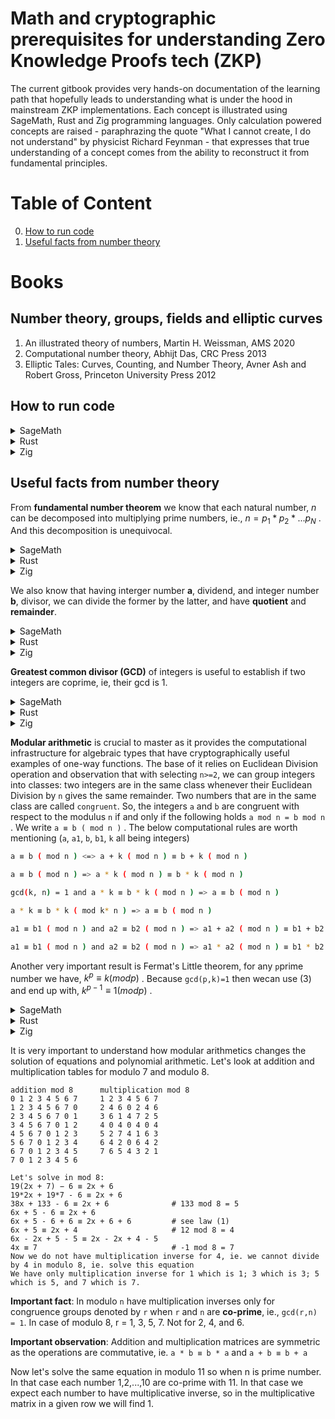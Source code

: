 # Math and cryptographic prerequisites for understanding Zero Knowledge Proofs tech (ZKP)

The current gitbook provides very hands-on documentation of the learning path that hopefully leads to understanding what is under the hood in mainstream ZKP implementations.
Each concept is illustrated using SageMath, Rust and Zig programming languages. Only calculation powered concepts are raised - paraphrazing the quote "What I cannot create, I do not understand" by physicist Richard Feynman - that expresses that true understanding of a concept comes from the ability to reconstruct it from fundamental principles.

# Table of Content
0. [How to run code](#how-to-run-code)
1. [Useful facts from number theory](#useful-facts-from-number-theory)

# Books

## Number theory, groups, fields and elliptic curves
1. An illustrated theory of numbers, Martin H. Weissman, AMS 2020
2. Computational number theory, Abhijt Das, CRC Press 2013
3. Elliptic Tales: Curves, Counting, and Number Theory, Avner Ash and Robert Gross, Princeton University Press 2012

## How to run code

<details>
<summary>SageMath</summary>

Download the latest image from docker hub and run the image in Linux CLI:
```bash
$ docker image pull sagemath/sagemath:latest
$ docker run -it sagemath/sagemath:latest
┌────────────────────────────────────────────────────────────────────┐
│ SageMath version 10.6, Release Date: 2025-03-31                    │
│ Using Python 3.12.5. Type "help()" for help.                       │
└────────────────────────────────────────────────────────────────────┘
sage: ZZ(1234)
1234
sage: ZZ.random_element(10**10)
4134169080
sage: quit
```
</details>

<details>
<summary>Rust</summary>

Make sure you have the latest Rust toolchain installed (using for example `rustup`). Then have a `rust-script` installed:
```bash
$ cargo install rust-script
$ rust-script --version
rust-script 0.36.0
```

Then you can have an **executable** file like below,
```bash
$ cat rustScript
#!/usr/bin/env rust-script

//! ```cargo
//! [dependencies]
//! curve25519-dalek = "5.0.0-pre.0"
//! ```

use curve25519_dalek::scalar::Scalar;

fn addition_to_bytes(left: u64, right: u64) -> [u8; 32] {
   (Scalar::from(left) + Scalar::from(right)).to_bytes()
}

type CustomizedResult<T> = Result<T, Box<dyn std::error::Error>>;

fn main() -> CustomizedResult<()> {
   print!("{:?}", addition_to_bytes(1u64,10u64));

   Ok(())
}

#[cfg(test)]
mod tests {

    use crate::{addition_to_bytes};

    #[test]
    fn bytes_addition_expected() {
        let bytes = [
            128, 0, 0, 0, 0, 0, 0, 0, 0, 0, 0, 0, 0, 0, 0, 0, 0, 0, 0, 0, 0, 0, 0, 0, 0, 0, 0, 0, 0,
            0, 0, 0,
        ];
        assert_eq!(bytes, addition_to_bytes(100u64, 28u64));
    }
}
```

Then invoking the main and test suite can be done like below:

```bash
$ rust-script rustScript
[11, 0, 0, 0, 0, 0, 0, 0, 0, 0, 0, 0, 0, 0, 0, 0, 0, 0, 0, 0, 0, 0, 0, 0, 0, 0, 0, 0, 0, 0, 0, 0]

$ rust-script --test rustScript
running 1 test
test tests::bytes_addition_expected ... ok

test result: ok. 1 passed; 0 failed; 0 ignored; 0 measured; 0 filtered out; finished in 0.00s
```
</details>


<details>
<summary>Zig</summary>

Make sure you have the latest ([master](https://ziglang.org/download/)) version of the Zig language.
And that it is __visibible__ in the command line.
```bash
$ zig version
0.16.0-dev.43+99b2b6151
```

Then you can have a zig file like below, having both main and test suites,
```bash
$ cat zigScript.zig
const std = @import("std");
const testing = std.testing;
const Managed = std.math.big.int.Managed;
const Limb = std.math.big.Limb;

test "setting a big number from string" {
    var a = try Managed.init(testing.allocator);
    defer a.deinit();

    try a.setString(10, "120317241209124781241290847124");
    try testing.expectEqual(120317241209124781241290847124, try a.toInt(u128));
}

pub fn main() !void {
    var gpa1 = std.heap.GeneralPurposeAllocator(.{}){};
    const allocatorManaged =  gpa1.allocator();

    var a = try Managed.initSet(allocatorManaged, 123456789);
    defer a.deinit();

    std.debug.print("{d}\nlimbs={any}\n\n", .{a, a.limbs});
    try a.pow(&a, 5);
    std.debug.print("{d}\nlimbs={any}\n\n", .{a, a.limbs});
}
```

In order to run anyone just call as follows:
```bash
$ zig run zigScript.zig
123456789
limbs={ 123456789, 12297829382473034410, 12297829382473034410, 12297829382473034410 }

28679718602997181072337614380936720482949
limbs={ 6356712022736044677, 5204158590521663073, 84, 0, 0 }

$ zig test zigScript.zig
All 1 tests passed.
```
</details>


## Useful facts from number theory

From **fundamental number theorem** we know that each natural number, _n_ can be decomposed into multiplying prime numbers, ie., $`n=p_1*p_2*...p_N`$ .
And this decomposition is unequivocal.

<details>
<summary>SageMath</summary>

```sagemath
sage: n = NN(123456789)
sage: factor(n)
3^2 * 3607 * 3803
```
</details>

<details>
<summary>Rust</summary>

```rust
#!/usr/bin/env rust-script

//! ```cargo
//! [dependencies]
//! prime_factorization = "1.0.5"
//! ```

use prime_factorization::Factorization;

type CustomizedResult<T> = Result<T, Box<dyn std::error::Error>>;

fn main() -> CustomizedResult<()> {
   print!("{:?}\n", Factorization::<u32>::run(123456789));

   Ok(())
}
```

```bash
$ rust-script rustScript
Factorization { num: 123456789, is_prime: false, factors: [3, 3, 3607, 3803] }
```
</details>

<details>
<summary>Zig</summary>

The prerequisite is having [Zig-Math-Algorithms](https://github.com/ramsyana/Zig-Math-Algorithms.git)  downloaded.
It works with the latest release only - not with master.

```bash
$ zig version
0.15.0-dev.379+ffd85ffcd
$ git clone https://github.com/ramsyana/Zig-Math-Algorithms.git
$ cd Zig-Math-Algorithms
$ zig run src/algorithm/math/prime_factorization.zig
Enter a positive integer greater than 1: 123456789

The factorization of 123456789 is:
3-3-3607-3803
```
</details>

We also know that having interger number **a**, dividend, and integer number **b**, divisor, we can divide the former by the latter, and have **quotient** and **remainder**.

<details>
<summary>SageMath</summary>

```sagemath
NN(123456789123456789123456789) // NN(1234)  #123456789123456789123456789 is dividend, 1234 is divisor
100046020359365307231326 # quotient
sage: NN(123456789123456789123456789) % NN(1234)
505  # remainder
```
</details>

<details>
<summary>Rust</summary>

For Rust we are going to use big number library specially designed for cryptographic uses [crypto-bigint](https://docs.rs/crypto-bigint/0.6.1/crypto_bigint/index.html).

```rust
#!/usr/bin/env rust-script

//! ```cargo
//! [dependencies]
//! crypto-bigint = "0.6.1"
//! ```

use crypto_bigint::{NonZero, U256};
use std::ops::Div;

type CustomizedResult<T> = Result<T, Box<dyn std::error::Error>>;

fn to_decimal_from_le(m: &[u8]) -> (u128,u32) {
   m.into_iter().fold((0,0), |pair, elem| (pair.0 + 256_u128.pow(pair.1) * (elem.clone() as u128), pair.1 + 1))
}

fn main() -> CustomizedResult<()> {
   let dividend = U256::from_str_radix_vartime("123456789123456789123456789",10).unwrap();
   let divisor = U256::from_str_radix_vartime("1234",10).unwrap();
   let quotient = dividend.div(divisor);
   let remainder = dividend.rem(&NonZero::new(divisor).unwrap());
   print!("quotient: hex={:?} bytes(le)={:?}\n", quotient, quotient.to_le_bytes());
   print!("quotient: decimal={:?}\n", to_decimal_from_le(&quotient.to_le_bytes()).0);
   print!("remainder: hex={:?} bytes(le)={:?}\n", remainder, remainder.to_le_bytes());
   print!("remainder: decimal={:?}\n", to_decimal_from_le(&remainder.to_le_bytes()).0);

   Ok(())
}
```

After running we see, hex, byte (in little-endian encoding) and decimal representation:
```bash
$ rust-script rustScript
quotient: hex=Uint(0x00000000000000000000000000000000000000000000152F81710A4F2B756C5E) bytes(le)=[94, 108, 117, 43, 79, 10, 113, 129, 47, 21, 0, 0, 0, 0, 0, 0, 0, 0, 0, 0, 0, 0, 0, 0, 0, 0, 0, 0, 0, 0, 0, 0]
quotient: decimal=100046020359365307231326
remainder: hex=Uint(0x00000000000000000000000000000000000000000000000000000000000001F9) bytes(le)=[249, 1, 0, 0, 0, 0, 0, 0, 0, 0, 0, 0, 0, 0, 0, 0, 0, 0, 0, 0, 0, 0, 0, 0, 0, 0, 0, 0, 0, 0, 0, 0]
remainder: decimal=505
```

One need to notice that the resultant quotient takes 77-bits, so neither `u32` nor `u64` is enough to give a correct result.

</details>

<details>
<summary>Zig</summary>

We are going to use `Managed` arbitrary big int here.

```zig
$ cat zigScript.zig
const std = @import("std");
const Managed = std.math.big.int.Managed;

pub fn main() !void {
    var gpa = std.heap.GeneralPurposeAllocator(.{}){};
    const allocator1 =  gpa.allocator();
    const allocator2 =  gpa.allocator();
    const allocator3 =  gpa.allocator();
    const allocator4 =  gpa.allocator();

    var a = try Managed.initSet(allocator1, 123456789123456789123456789);
    defer a.deinit();
    var b = try Managed.initSet(allocator2, 1234);
    defer b.deinit();
    var r = try Managed.init(allocator3);
    defer r.deinit();
    var q = try Managed.init(allocator4);
    defer q.deinit();

    //q = a / b (rem r)
    try Managed.divFloor(&q,&r,&a,&b);

    std.debug.print("quotient={d} remainder={d}\n", .{q,r});
}
```

Running the script gives immediately
```bash
$ zig run zigScript.zig
quotient=100046020359365307231326 remainder=505
```
</details>

**Greatest common divisor (GCD)** of integers is useful to establish if two integers are coprime, ie, their gcd is 1.

<details>
<summary>SageMath</summary>

```sagemath
sage: # gcd(a, b) = s · a + t · b
sage: # result of xgcd: (gcd(a,b),s,t)
sage: NN(123456789123456789123456789).xgcd(NN(1234))
(1, -303, 30313944168887688091091902)
sage: NN(123456789123456789123456789).xgcd(NN(123))
(3, 2, -2007427465422061611763525)
```
</details>

<details>
<summary>Rust</summary>

For Rust we are using [crypto-bigint](https://docs.rs/crypto-bigint/0.6.1/crypto_bigint/index.html).

```rust
$ cat rustScript
#!/usr/bin/env rust-script

//! ```cargo
//! [dependencies]
//! crypto-bigint = "0.6.1"
//! ```

use crypto_bigint::U256;

type CustomizedResult<T> = Result<T, Box<dyn std::error::Error>>;

fn to_decimal_from_le(m: &[u8]) -> u128 {
   m.into_iter().fold((0,0), |pair, elem| (pair.0 + 256_u128.pow(pair.1) * (elem.clone() as u128), pair.1 + 1)).0
}

fn main() -> CustomizedResult<()> {
   let a = U256::from_str_radix_vartime("123456789123456789123456789",10).unwrap();
   let b1 = U256::from_str_radix_vartime("1234",10).unwrap();
   let b2 = U256::from_str_radix_vartime("123",10).unwrap();
   let gcd1 = a.gcd(&b1);
   let gcd2 = a.gcd(&b2);
   print!("gcd({:?},{:?})={:?}\n", to_decimal_from_le(&a.to_le_bytes()), to_decimal_from_le(&b1.to_le_bytes()), to_decimal_from_le(&gcd1.to_le_bytes()) );
   print!("gcd({:?},{:?})={:?}\n", to_decimal_from_le(&a.to_le_bytes()), to_decimal_from_le(&b2.to_le_bytes()), to_decimal_from_le(&gcd2.to_le_bytes()) );

   Ok(())
}
```

After running we see we are consistent with SageMath results

```bash
$ rust-script rustScript
gcd(123456789123456789123456789,1234)=1
gcd(123456789123456789123456789,123)=3
```
</details>

<details>
<summary>Zig</summary>

We are going to use `Managed` arbitrary big int here.

```zig
$ cat zigScript.zig
const std = @import("std");
const Managed = std.math.big.int.Managed;


pub fn main() !void {
    var gpa = std.heap.GeneralPurposeAllocator(.{}){};
    const allocator1 =  gpa.allocator();
    const allocator2 =  gpa.allocator();
    const allocator3 =  gpa.allocator();
    const allocator4 =  gpa.allocator();
    const allocator5 =  gpa.allocator();

    var a = try Managed.initSet(allocator1, 123456789123456789123456789);
    defer a.deinit();
    var b1 = try Managed.initSet(allocator2, 1234);
    defer b1.deinit();
    var b2 = try Managed.initSet(allocator3, 123);
    defer b2.deinit();
    var gcd1 = try Managed.init(allocator4);
    defer gcd1.deinit();
    var gcd2 = try Managed.init(allocator5);
    defer gcd2.deinit();

    try Managed.gcd(&gcd1,&a,&b1);
    try Managed.gcd(&gcd2,&a,&b2);

    std.debug.print("gcd({d},{d})={d}\n", .{a,b1,gcd1});
    std.debug.print("gcd({d},{d})={d}\n", .{a,b2,gcd2});
}
```

Running the script gives immediately corrrect results
```bash
$ zig run zigScript.zig
gcd(123456789123456789123456789,1234)=1
gcd(123456789123456789123456789,123)=3
```
</details>

**Modular arithmetic** is crucial to master as it provides the computational infrastructure for algebraic types that have cryptographically useful examples of one-way functions.
The base of it relies on Euclidean Division operation and observation that with selecting `n>=2`, we can group integers into classes:
two integers are in the same class whenever their Euclidean Division by `n` gives the same remainder.
Two numbers that are in the same class are called `congruent`. So, the integers `a` and `b` are congruent with
respect to the modulus `n` if and only if the following holds `a mod n = b mod n` . We write `a ≡ b ( mod n )` .
The below computational rules are worth mentioning (`a`, `a1`, `b`, `b1`, `k` all being integers)

```bash
a ≡ b ( mod n ) <=> a + k ( mod n ) ≡ b + k ( mod n )                                          (1)

a ≡ b ( mod n ) => a * k ( mod n ) ≡ b * k ( mod n )                                           (2)

gcd(k, n) = 1 and a * k ≡ b * k ( mod n ) => a ≡ b ( mod n )                                   (3)

a * k ≡ b * k ( mod k* n ) => a ≡ b ( mod n )                                                  (4)

a1 ≡ b1 ( mod n ) and a2 ≡ b2 ( mod n ) => a1 + a2 ( mod n ) ≡ b1 + b2 ( mod n )               (5)

a1 ≡ b1 ( mod n ) and a2 ≡ b2 ( mod n ) => a1 * a2 ( mod n ) ≡ b1 * b2 ( mod n )               (6)
```

Another very important result is Fermat's Little theorem, for any `p`prime number we have, $`k^p ≡ k ( mod p )`$ .
Because `gcd(p,k)=1` then wecan use (3) and end up with, $`k^{p-1} ≡ 1 ( mod p )`$ .

<details>
<summary>SageMath</summary>

```sagemath
sage: a=ZZ(1)
sage: b=ZZ(123456789123456790)
sage: n=ZZ(123456789)
sage: a == b % n
True

sage: k=ZZ(2^64)
sage: k
18446744073709551616
sage: (a + k) % n == (b + k) % n     # (1)
True
sage: (a * k) % n == (b * k) % n     # (2)
True

sage: b=ZZ(123456789123456666)
sage: a=ZZ(123456666)
sage: a == b % n
True
sage: b.gcd(a)
6
sage: n.gcd(6)
3
sage: (a / 6) == (b / 6) % n
False                                # (3) cond gcd (k,n) not satisfied

sage: (a / 3) == (b / 3) % n
False
sage: (a / 3) == (b / 3) % (n / 3)   # (4)
True

sage: b1=ZZ(123456789123456666)
sage: a == b1 % n
True
sage: b2 = ZZ(1728394923)
sage: a == b2 % n
True

sage: (a1 + a1) % n == (b1+b2) % n    # (5)
True
sage: (a1 * a1) % n == (b1 * b2) % n  # (6)
True

sage: a = ZZ(123456666)
sage: a ^ 17
359540034851392415636875649242223891196568232949298123301070013683400624868887868465355045866752156320944896326030978154463931187039174656
sage: # Little Fermat Theorem:
sage: (a ^ 17) % 17
14
sage: a % 17
14
sage: (a ^ (17-1)) % 17
1
```
</details>

<details>
<summary>Rust</summary>

For Rust we are using once again [crypto-bigint](https://docs.rs/crypto-bigint/0.6.1/crypto_bigint/index.html).

```rust
$ cat rustScript
#!/usr/bin/env rust-script

//! ```cargo
//! [dependencies]
//! crypto-bigint = "0.6.1"
//! ```

use core::ops::{Rem};
use crypto_bigint::{NonZero, U256, U2048};

type CustomizedResult<T> = Result<T, Box<dyn std::error::Error>>;

fn to_decimal_from_le(m: &[u8]) -> u128 {
   m.into_iter().fold((0,0), |pair, elem| (pair.0 + 256_u128.pow(pair.1) * (elem.clone() as u128), pair.1 + 1)).0
}

fn main() -> CustomizedResult<()> {
   let b = U256::from_str_radix_vartime("123456789123456790",10).unwrap();
   let n = U256::from_str_radix_vartime("123456789",10).unwrap();
   let a = b.rem(&NonZero::new(n).unwrap());
   print!("({:?} mod {:?})={:?} should be 1\n", to_decimal_from_le(&b.to_le_bytes()), to_decimal_from_le(&n.to_le_bytes()), to_decimal_from_le(&a.to_le_bytes()) );

   let k = U256::from_str_radix_vartime("18446744073709551616",10).unwrap();
   let a = U256::from_str_radix_vartime("1",10).unwrap();
   let left = a.add_mod(&k, &n);
   let right = b.add_mod(&k, &n);
   print!("(1) add_mod has limitation that pops up here: 'Assumes self + rhs as unbounded integer is < 2p.'\n");
   print!("    THIS IS WRONG (a + k) mod n = {:?} (b + k) mod n = {:?}\n", to_decimal_from_le(&left.to_le_bytes()), to_decimal_from_le(&right.to_le_bytes()) );
   print!("    a={:?},  b={:?}, k={:?}, n={:?} \n", to_decimal_from_le(&a.to_le_bytes()), to_decimal_from_le(&b.to_le_bytes()), to_decimal_from_le(&k.to_le_bytes()), to_decimal_from_le(&n.to_le_bytes()) );
   print!("    as n < b by several orders of magnitude - the same as n < k we need to use 'rem' before adding to both b and k\n");
   let k = k.rem(&NonZero::new(n).unwrap());
   let b = b.rem(&NonZero::new(n).unwrap());
   let left = a.add_mod(&k, &n);
   let right = b.add_mod(&k, &n);
   print!("    a <- a mod n ={:?},  b<- b mod ={:?}, k<- k mod ={:?}, n={:?} \n", to_decimal_from_le(&a.to_le_bytes()), to_decimal_from_le(&b.to_le_bytes()), to_decimal_from_le(&k.to_le_bytes()), to_decimal_from_le(&n.to_le_bytes()) );

   print!("    NOW IT IS CORRECT (a + k) mod n = {:?} (b + k) mod n = {:?}\n", to_decimal_from_le(&left.to_le_bytes()), to_decimal_from_le(&right.to_le_bytes()) );

   let left = a.mul_mod(&k, &NonZero::new(n).unwrap());
   let right = b.mul_mod(&k, &NonZero::new(n).unwrap());
   print!("(2) (a * k) mod n = {:?} (b * k) mod n = {:?}\n", to_decimal_from_le(&left.to_le_bytes()), to_decimal_from_le(&right.to_le_bytes()) );

   let b = U256::from_str_radix_vartime("123456789123456666",10).unwrap();
   let a = U256::from_str_radix_vartime("123456666",10).unwrap();
   let a1 = b.rem(&NonZero::new(n).unwrap());
   print!("({:?} mod {:?})={:?} should be {:?}\n", to_decimal_from_le(&b.to_le_bytes()), to_decimal_from_le(&n.to_le_bytes()), to_decimal_from_le(&a1.to_le_bytes()), to_decimal_from_le(&a.to_le_bytes()) );

   let bdiv3 = b.div_rem(&NonZero::new(U256::from(3u8)).unwrap()).0;
   let adiv3 = a.div_rem(&NonZero::new(U256::from(3u8)).unwrap()).0;
   let a1div3 = bdiv3.rem(&NonZero::new(n).unwrap());
   print!("(3) ({:?} mod {:?})={:?} should not be {:?}\n", to_decimal_from_le(&bdiv3.to_le_bytes()), to_decimal_from_le(&n.to_le_bytes()), to_decimal_from_le(&a1div3.to_le_bytes()), to_decimal_from_le(&adiv3.to_le_bytes()) );

   let ndiv3 = n.div_rem(&NonZero::new(U256::from(3u8)).unwrap()).0;
   let a1div3 = bdiv3.rem(&NonZero::new(ndiv3).unwrap());
   print!("(4) ({:?} mod {:?})={:?} should be {:?}\n", to_decimal_from_le(&bdiv3.to_le_bytes()), to_decimal_from_le(&ndiv3.to_le_bytes()), to_decimal_from_le(&a1div3.to_le_bytes()), to_decimal_from_le(&adiv3.to_le_bytes()) );

   let b1 = U256::from_str_radix_vartime("123456789123456666",10).unwrap();
   let b2 = U256::from_str_radix_vartime("1728394923",10).unwrap();
   let a1 = b1.rem(&NonZero::new(n).unwrap());
   let a2 = b2.rem(&NonZero::new(n).unwrap());
   print!("({:?} mod {:?})={:?} should be {:?}\n", to_decimal_from_le(&b1.to_le_bytes()), to_decimal_from_le(&n.to_le_bytes()), to_decimal_from_le(&a1.to_le_bytes()), to_decimal_from_le(&a.to_le_bytes()) );
   print!("({:?} mod {:?})={:?} should be {:?}\n", to_decimal_from_le(&b2.to_le_bytes()), to_decimal_from_le(&n.to_le_bytes()), to_decimal_from_le(&a2.to_le_bytes()), to_decimal_from_le(&a.to_le_bytes()) );

   let left = a1.add_mod(&a1, &n);
   let right = b1.add_mod(&b2, &n);
   print!("(5) THIS IS WRONG -> (a1 + a1) mod n = {:?} (b1 + b2) mod n = {:?}\n", to_decimal_from_le(&left.to_le_bytes()), to_decimal_from_le(&right.to_le_bytes()) );
   print!("    Once again, like in (1), add_mod limitation with added numbers with respect to modulus\n");
   print!("    a1={:?},  a2={:?}, b1={:?}, b2={:?}, n={:?} \n", to_decimal_from_le(&a1.to_le_bytes()), to_decimal_from_le(&a2.to_le_bytes()), to_decimal_from_le(&b1.to_le_bytes()), to_decimal_from_le(&b2.to_le_bytes()), to_decimal_from_le(&n.to_le_bytes()) );
   let a1 = a1.rem(&NonZero::new(n).unwrap());
   let a2 = a2.rem(&NonZero::new(n).unwrap());
   let b1 = b1.rem(&NonZero::new(n).unwrap());
   let b2 = b2.rem(&NonZero::new(n).unwrap());
   let left = a1.add_mod(&a1, &n);
   let right = b1.add_mod(&b2, &n);
   print!("    a1 <- a1 mod n ={:?}, a2 <- a2 mod n ={:?},  b1<- b1 mod ={:?}, b2<- b2 mod ={:?}, n={:?} \n", to_decimal_from_le(&a1.to_le_bytes()), to_decimal_from_le(&a2.to_le_bytes()), to_decimal_from_le(&b1.to_le_bytes()), to_decimal_from_le(&b2.to_le_bytes()), to_decimal_from_le(&n.to_le_bytes()) );
   print!("    NOW IT IS CORRECT (a1 + a2) mod n = {:?} (b1 + b2) mod n = {:?}\n", to_decimal_from_le(&left.to_le_bytes()), to_decimal_from_le(&right.to_le_bytes()) );

   let left = a1.mul_mod(&a1, &NonZero::new(n).unwrap());
   let right = b1.mul_mod(&b2, &NonZero::new(n).unwrap());
   print!("(6) (a1 * a1) mod n = {:?} (b1 * b2) mod n = {:?}\n", to_decimal_from_le(&left.to_le_bytes()), to_decimal_from_le(&right.to_le_bytes()) );

   let a = U2048::from_str_radix_vartime("123456666",10).unwrap();
   let apow17 = U2048::from_str_radix_vartime("359540034851392415636875649242223891196568232949298123301070013683400624868887868465355045866752156320944896326030978154463931187039174656",10).unwrap();
   let seventeen = NonZero::new(U2048::from(17u16)).unwrap();
   let left = apow17.rem(&seventeen);
   let right = a.rem(&seventeen);
   print!("(Little Fermat Theorem) (a ^ 17) mod 17 = {:?} should be a mod 17 = {:?}\n", to_decimal_from_le(&left.to_le_bytes()), to_decimal_from_le(&right.to_le_bytes()) );

   let apow16 = U2048::from_str_radix_vartime("2912277210299785802063338153342192888932933220060374247438935485941282626803544722853240228168417866726976867543393551179034198016",10).unwrap();
   let left = apow16.rem(&seventeen);
   print!("(Little Fermat Theorem) (a ^ (17 - 1)) mod 17 = {:?} should be 1\n", to_decimal_from_le(&left.to_le_bytes()) );

   Ok(())
}
```

After running we see we are consistent with SageMath results
As underlined above one needs to take care of limitations of `add_mod`.

```bash
$ rust-script rustScript
(123456789123456790 mod 123456789)=1 should be 1
(1) add_mod has limitation that pops up here: 'Assumes self + rhs as unbounded integer is < 2p.'
    THIS IS WRONG (a + k) mod n = 18446744073586094828 (b + k) mod n = 18570200862709551617
    a=1,  b=123456789123456790, k=18446744073709551616, n=123456789
    as n < b by several orders of magnitude - the same as n < k we need to use 'rem' before adding to both b and k
    a <- a mod n =1,  b<- b mod =1, k<- k mod =93442732, n=123456789
    NOW IT IS CORRECT (a + k) mod n = 93442733 (b + k) mod n = 93442733
(2) (a * k) mod n = 93442732 (b * k) mod n = 93442732
(123456789123456666 mod 123456789)=123456666 should be 123456666
(3) (41152263041152222 mod 123456789)=82304485 should not be 41152222
(4) (41152263041152222 mod 41152263)=41152222 should be 41152222
(123456789123456666 mod 123456789)=123456666 should be 123456666
(1728394923 mod 123456789)=123456666 should be 123456666
(5) THIS IS WRONG -> (a1 + a1) mod n = 123456543 (b1 + b2) mod n = 123456790728394800
    Once again, like in (1), add_mod limitation with added numbers with respect to modulus
    a1=123456666,  a2=123456666, b1=123456789123456666, b2=1728394923, n=123456789
    a1 <- a1 mod n =123456666, a2 <- a2 mod n =123456666,  b1<- b1 mod =123456666, b2<- b2 mod =123456666, n=123456789
    NOW IT IS CORRECT (a1 + a2) mod n = 123456543 (b1 + b2) mod n = 123456543
(6) (a1 * a1) mod n = 15129 (b1 * b2) mod n = 15129
(Little Fermat Theorem) (a ^ 17) mod 17 = 14 should be a mod 17 = 14
(Little Fermat Theorem) (a ^ (17 - 1)) mod 17 = 1 should be 1
```
</details>

<details>
<summary>Zig</summary>

We are going to use `Managed` arbitrary big int here.

```zig
$ cat zigScript.zig
const std = @import("std");
const Managed = std.math.big.int.Managed;


pub fn main() !void {
    var gpa = std.heap.GeneralPurposeAllocator(.{}){};
    const allocator1 =  gpa.allocator();
    const allocator2 =  gpa.allocator();
    const allocator3 =  gpa.allocator();
    const allocator4 =  gpa.allocator();
    const allocator5 =  gpa.allocator();
    const allocator6 =  gpa.allocator();
    const allocator7 =  gpa.allocator();
    const allocator8 =  gpa.allocator();
    const allocator9 =  gpa.allocator();
    const allocator10 =  gpa.allocator();
    const allocator11 =  gpa.allocator();
    const allocator12 =  gpa.allocator();
    const allocator13 =  gpa.allocator();
    const allocator14 =  gpa.allocator();

    var b = try Managed.initSet(allocator1, 123456789123456790);
    defer b.deinit();
    var n = try Managed.initSet(allocator2, 123456789);
    defer n.deinit();
    var r = try Managed.init(allocator3);
    defer r.deinit();
    var q = try Managed.init(allocator4);
    defer q.deinit();

    try Managed.divFloor(&q,&r,&b,&n);

    std.debug.print("(0) a mod n = b\n", .{});
    std.debug.print("({d} mod {d}) = {d} should be 1\n\n", .{b,n,r});

    var k = try Managed.initSet(allocator5, 18446744073709551616);
    defer k.deinit();
    var left = try Managed.init(allocator6);
    defer left.deinit();
    var right = try Managed.init(allocator7);
    defer right.deinit();

    std.debug.print("(1) when (0) holds then (a + k) mod n = (b + k) mod n\n", .{});
    try Managed.add(&left,&b,&k);
    try Managed.divFloor(&q,&r,&left,&n);
    std.debug.print("left: ({d} + {d}) mod {d} = {d}\n", .{b,k,n,r});

    var one = try Managed.initSet(allocator8, 1);
    defer one.deinit();
    try Managed.add(&right,&one,&k);
    try Managed.divFloor(&q,&r,&right,&n);
    std.debug.print("right: ({d} + {d}) mod {d} = {d}\n\n", .{one,k,n,r});

    std.debug.print("(2) when (0) holds then (a * k) mod n = (b * k) mod n\n", .{});
    try Managed.mul(&left,&b,&k);
    try Managed.divFloor(&q,&r,&left,&n);
    std.debug.print("left: ({d} * {d}) mod {d} = {d}\n", .{b,k,n,r});

    try Managed.mul(&right,&one,&k);
    try Managed.divFloor(&q,&r,&right,&n);
    std.debug.print("right: ({d} * {d}) mod {d} = {d}\n\n", .{one,k,n,r});

    try b.set(123456789123456666);
    try k.set(123456666);
    try Managed.divFloor(&q,&r,&b,&n);
    std.debug.print("{d} mod {d}={d} should be {d}\n", .{b,n,r,k});
    try Managed.gcd(&r,&b,&k);
    std.debug.print("gcd({d},{d})={d}\n", .{b,k,r});
    var six = try Managed.initSet(allocator8, 6);
    defer six.deinit();
    try Managed.divFloor(&left,&r,&b,&six);
    try Managed.divFloor(&q,&r,&left,&n);
    std.debug.print("(3) ({d} / {d}) mod {d} = {d} mod {d} = {d} is not the same as ", .{b,six,n,left,n,r});
    try Managed.divFloor(&right,&r,&k,&six);
    try Managed.divFloor(&q,&r,&right,&n);
    std.debug.print("({d} / {d}) mod {d} = {d} mod {d} = {d} \n\n", .{k,six,n,right,n,r});

    var div = try Managed.init(allocator9);
    defer div.deinit();
    try Managed.divFloor(&div,&r,&n,&six);
    try Managed.divFloor(&q,&r,&left,&div);
    try Managed.gcd(&r,&n,&six);
    std.debug.print("gcd({d},{d})={d}\n", .{n,six,r});
    std.debug.print("({d} / {d}) mod ({d} / {d}) = {d} mod {d} = {d} is not the same as ", .{b,six,n,six,left,div,r});
    try Managed.divFloor(&q,&r,&right,&div);
    std.debug.print("({d} / {d}) mod ({d} / {d})= {d} mod {d} = {d} \n\n", .{k,six,n,six,right,div,r});

    var three = try Managed.initSet(allocator10, 3);
    defer three.deinit();
    try Managed.divFloor(&div,&r,&n,&three);
    try Managed.divFloor(&left,&r,&b,&three);
    try Managed.divFloor(&q,&r,&left,&div);
    std.debug.print("(4) ({d} / {d}) mod ({d} / {d}) = {d} mod {d} = {d} is the same as ", .{b,three,n,three,left,div,r});
    try Managed.divFloor(&right,&r,&k,&three);
    try Managed.divFloor(&q,&r,&right,&div);
    std.debug.print("({d} / {d}) mod ({d} / {d})= {d} mod {d} = {d} \n\n", .{k,three,n,three,right,div,r});

    std.debug.print("(5) when a1 = b1 % n AND a1 = b1 % n then (a1 + a2) % n == (b1 + b2) % n \n", .{});
    var b1 = try Managed.initSet(allocator11, 1728394923);
    defer b1.deinit();
    var rem = try Managed.init(allocator12);
    defer rem.deinit();
    try Managed.divFloor(&q,&r,&b,&n);
    std.debug.print("({d} mod {d}) = {d} and ", .{b,n,r});
    try Managed.divFloor(&q,&rem,&b1,&n);
    std.debug.print("({d} mod {d}) = {d}\n", .{b1,n,rem});

    var two = try Managed.initSet(allocator13, 2);
    defer two.deinit();
    try Managed.mul(&left,&rem,&two);
    try Managed.divFloor(&q,&r,&left,&n);
    std.debug.print("left: ({d} + {d}) mod {d} = {d}\n", .{rem,rem,n,r});
    try Managed.add(&right,&b,&b1);
    try Managed.divFloor(&q,&r,&right,&n);
    std.debug.print("right: ({d} + {d}) mod {d} = {d}\n\n", .{b,b1,n,r});

    std.debug.print("(6) when a1 = b1 % n AND a1 = b1 % n then (a1 * a2) % n == (b1 * b2) % n \n", .{});
    try Managed.pow(&left,&rem,2);
    try Managed.divFloor(&q,&r,&left,&n);
    std.debug.print("left: ({d} * {d}) mod {d} = {d}\n", .{q,q,n,r});
    try Managed.mul(&right,&b,&b1);
    try Managed.divFloor(&q,&r,&right,&n);
    std.debug.print("right: ({d} * {d}) mod {d} = {d}\n\n", .{b,b1,n,r});

    std.debug.print("Little Fermat Theorem \n", .{});
    try Managed.pow(&left,&rem,17);
    var seventeen = try Managed.initSet(allocator14, 17);
    defer seventeen.deinit();
    try Managed.divFloor(&q,&r,&left,&seventeen);
    std.debug.print("({d} ^ {d}) mod {d} = {d}\n", .{rem,seventeen,seventeen,r});
    try Managed.pow(&left,&rem,16);
    try Managed.divFloor(&q,&r,&left,&seventeen);
    std.debug.print("({d} ^ ({d} - 1) ) mod {d} = {d}\n", .{rem,seventeen,seventeen,r});
}
```

Running the script gives immediately corrrect results
```bash
$ zig run zigScript.zig
(0) a mod n = b
(123456789123456790 mod 123456789) = 1 should be 1

(1) when (0) holds then (a + k) mod n = (b + k) mod n
left: (123456789123456790 + 18446744073709551616) mod 123456789 = 93442733
right: (1 + 18446744073709551616) mod 123456789 = 93442733

(2) when (0) holds then (a * k) mod n = (b * k) mod n
left: (123456789123456790 * 18446744073709551616) mod 123456789 = 93442732
right: (1 * 18446744073709551616) mod 123456789 = 93442732

123456789123456666 mod 123456789=123456666 should be 123456666
gcd(123456789123456666,123456666)=6
(3) (123456789123456666 / 6) mod 123456789 = 20576131520576111 mod 123456789 = 102880637 is not the same as (123456666 / 6) mod 123456789 = 20576111 mod 123456789 = 20576111

gcd(123456789,6)=3
(123456789123456666 / 6) mod (123456789 / 6) = 20576131520576111 mod 20576131 = 3 is not the same as (123456666 / 6) mod (123456789 / 6)= 20576111 mod 20576131 = 20576111

(4) (123456789123456666 / 3) mod (123456789 / 3) = 41152263041152222 mod 41152263 = 41152222 is the same as (123456666 / 3) mod (123456789 / 3)= 41152222 mod 41152263 = 41152222

(5) when a1 = b1 % n AND a1 = b1 % n then (a1 + a2) % n == (b1 + b2) % n
(123456789123456666 mod 123456789) = 123456666 and (1728394923 mod 123456789) = 123456666
left: (123456666 + 123456666) mod 123456789 = 123456543
right: (123456789123456666 + 1728394923) mod 123456789 = 123456543

(6) when a1 = b1 % n AND a1 = b1 % n then (a1 * a2) % n == (b1 * b2) % n
left: (123456543 * 123456543) mod 123456789 = 15129
right: (123456789123456666 * 1728394923) mod 123456789 = 15129

Little Fermat Theorem
(123456666 ^ 17) mod 17 = 14
(123456666 ^ (17 - 1) ) mod 17 = 1
```
</details>

It is very important to understand how modular arithmetics changes the solution of equations and polynomial arithmetic.
Let's look at addition and multiplication tables for modulo 7 and modulo 8.

```pen
addition mod 8      multiplication mod 8
0 1 2 3 4 5 6 7     1 2 3 4 5 6 7
1 2 3 4 5 6 7 0     2 4 6 0 2 4 6
2 3 4 5 6 7 0 1     3 6 1 4 7 2 5
3 4 5 6 7 0 1 2     4 0 4 0 4 0 4
4 5 6 7 0 1 2 3     5 2 7 4 1 6 3
5 6 7 0 1 2 3 4     6 4 2 0 6 4 2
6 7 0 1 2 3 4 5     7 6 5 4 3 2 1
7 0 1 2 3 4 5 6

Let's solve in mod 8:
19(2x + 7) − 6 ≡ 2x + 6
19*2x + 19*7 - 6 ≡ 2x + 6
38x + 133 - 6 ≡ 2x + 6              # 133 mod 8 = 5
6x + 5 - 6 ≡ 2x + 6
6x + 5 - 6 + 6 ≡ 2x + 6 + 6         # see law (1)
6x + 5 ≡ 2x + 4                     # 12 mod 8 = 4
6x - 2x + 5 - 5 ≡ 2x - 2x + 4 - 5
4x ≡ 7                              # -1 mod 8 = 7
Now we do not have multiplication inverse for 4, ie. we cannot divide by 4 in modulo 8, ie. solve this equation
We have only multiplication inverse for 1 which is 1; 3 which is 3; 5 which is 5, and 7 which is 7.
```

**Important fact**:
In modulo `n` have multiplication inverses only for congruence groups denoted by `r` when `r` and `n` are **co-prime**, ie.,  `gcd(r,n) = 1`.
In case of modulo 8, r = 1, 3, 5, 7. Not for 2, 4, and 6.

**Important observation**:
Addition and multiplication matrices are symmetric as the operations are commutative, ie. `a * b ≡ b * a` and `a + b ≡ b + a`

Now let's solve the same equation in modulo 11 so when n is prime number. In that case each number 1,2,...,10 are co-prime with 11.
In that case we expect each number to have multiplicative inverse, so in the multiplicative matrix in a given row we will find 1.
